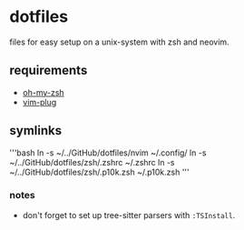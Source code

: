 # dotfiles

files for easy setup on a unix-system with zsh and neovim.

## requirements

- [oh-my-zsh](https://ohmyz.sh/#install)
- [vim-plug](https://github.com/junegunn/vim-plug#installation)

## symlinks

'''bash
    ln -s ~/../GitHub/dotfiles/nvim ~/.config/
    ln -s ~/../GitHub/dotfiles/zsh/.zshrc ~/.zshrc
    ln -s ~/../GitHub/dotfiles/zsh/.p10k.zsh ~/.p10k.zsh
'''

### notes

- don't forget to set up tree-sitter parsers with `:TSInstall`.
